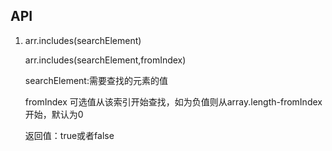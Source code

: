 ## API

1. arr.includes(searchElement)

   arr.includes(searchElement,fromIndex)

   searchElement:需要查找的元素的值

   fromIndex 可选值从该索引开始查找，如为负值则从array.length-fromIndex开始，默认为0

   返回值：true或者false